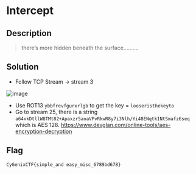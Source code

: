 # Intercept
## Description
> there’s more hidden beneath the surface..........
## Solution
- Follow TCP Stream -> stream 3 <br>
  
![image](https://github.com/user-attachments/assets/bacbf499-d7ec-4107-8501-3101df11d885)

- Use ROT13 ```ybbfrevfgurxrlgb``` to get the key = ```looseristhekeyto```
- Go to stream 25, there is a string ```a64xkDtllW8TMt82+Apaxzr5aoaVPvRkwR8y7i3Nlh/Yi48ENqtkINtSmafz6seq``` which is AES 128.
https://www.devglan.com/online-tools/aes-encryption-decryption

## Flag
```CyGenixCTF{simple_and easy_misc_6789bd678}```

